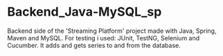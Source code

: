 # Backend_Java-MySQL_sp
Backend side of the 'Streaming Platform' project made with Java, Spring, Maven and MySQL. For testing i used: JUnit, TestNG, Selenium and Cucumber. It adds and gets series to and from the database.
